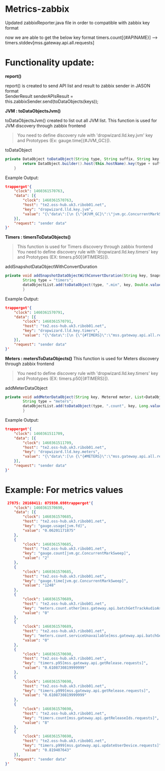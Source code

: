 # Metrics-zabbix

Updated zabbixReporter.java file in order to compatible with zabbix key format

now we are able to get the below key format 
timers.count[{#APINAME}] --> timers.stddev[mss.gateway.api.all.requests]

# Functionality update:

**report()**

report() is created to send API list and result to zabbix sender in JASON format  
SenderResult senderAPIsResult = this.zabbixSender.send(toDataObjects(keys));

**JVM : toDataObjectsJvm()**

toDataObjectsJvm() created to list out all JVM list.
This function is used for JVM discovery through zabbix frontend
>You need to define discovery rule with 'dropwizard.lld.key.jvm' key and Prototypes (Ex: gauge.time[{#JVM_GC}]).

toDataObject
```java
private DataObject toDataObject(String type, String suffix, String key, Object value) {
		return DataObject.builder().host(this.hostName).key(type + suffix + "[" + key + "]").value("" + value).build();
	}
```

Example Output:
```JSON
trappergot'{
	"clock": 1460361570763,
	"data": [{
		"clock": 1460361570763,
		"host": "te2.oss-hub.uk3.ribob01.net",
		"key": "dropwizard.lld.key.jvm",
		"value": "{\"data\":[\n {\"{#JVM_GC}\":\"jvm.gc.ConcurrentMarkSweep\"},\n {\"{#JVM_GC}\":\"jvm.gc.ParNew\"},\n {\"{#JVM_MEM_POOL}\":\"jvm.memory.pools.CMS-Old-Gen\"},\n {\"{#JVM_MEM_POOL}\":\"jvm.memory.pools.CMS-Perm-Gen\"},\n {\"{#JVM_MEM_POOL}\":\"jvm.memory.pools.Code-Cache\"},\n {\"{#JVM_MEM_POOL}\":\"jvm.memory.pools.Par-Eden-Space\"},\n {\"{#JVM_MEM_POOL}\":\"jvm.memory.pools.Par-Survivor-Space\"}]}"
	}],
	"request": "sender data"
}'

```

**Timers : timersToDataObjects()**

>This function is used for Timers discovery through zabbix frontend
>You need to define discovery rule with 'dropwizard.lld.key.timers' key and Prototypes (EX: timers.p50[{#TIMERS}]).

addSnapshotDataObjectWithConvertDuration
```java
private void addSnapshotDataObjectWithConvertDuration(String key, Snapshot snapshot, List<DataObject> dataObjectList) {
		String type = "timers";
		dataObjectList.add(toDataObject(type, ".min", key, Double.valueOf(convertDuration(snapshot.getMin())))); 
		}
```

Example Output:
```JSON
trappergot'{
	"clock": 1460361570791,
	"data": [{
		"clock": 1460361570791,
		"host": "te2.oss-hub.uk3.ribob01.net",
		"key": "dropwizard.lld.key.timers",
		"value": "{\"data\":[\n {\"{#TIMERS}\":\"mss.gateway.api.all.requests\"},\n {\"{#TIMERS}\":\"mss.gateway.api.batchGetArtists.requests\"},\n {\"{#TIMERS}\":\"mss.gateway.api.batchGetRecordings.requests\"},\n {\"{#TIMERS}\":\"mss.gateway.api.batchGetReleases.requests\"},\n {\"{#TIMERS}\":\"mss.gateway.api.batchGetSets.requests\"},\n {\"{#TIMERS}\":\"mss.gateway.api.batchGetTrackAudioAssets.requests\"},\n {\"{#TIMERS}\":\"mss.gateway.api.batchGetTracks.requests\"},\n {\"{#TIMERS}\":\"mss.gateway.api.deleteArtist.requests\"},\n {\"{#TIMERS}\":\"mss.gateway.api.updateUserDevice.requests\"}]}"
	}],
	"request": "sender data"
}'
```

**Meters : metersToDataObjects()**
This function is used for Meters discovery through zabbix frontend
>You need to define discovery rule with 'dropwizard.lld.key.timers' key and Prototypes (EX: timers.p50[{#TIMERS}]).

addMeterDataObject
```java
private void addMeterDataObject(String key, Metered meter, List<DataObject> dataObjectList) {
		String type = "meters";
		dataObjectList.add(toDataObject(type, ".count", key, Long.valueOf(meter.getCount())));
		}
```

Example Output:
```JSON
trappergot'{
	"clock": 1460361511709,
	"data": [{
		"clock": 1460361511709,
		"host": "te2.oss-hub.uk3.ribob01.net",
		"key": "dropwizard.lld.key.meters",
		"value": "{\"data\":[\n {\"{#METERS}\":\"mss.gateway.api.all.responseCodes\"},\n {\"{#METERS}\":\"mss.gateway.api.batchGetArtists.responseCodes\"},\n {\"{#METERS}\":\"mss.gateway.api.updateUser.responseCodes\"},\n {\"{#METERS}\":\"mss.gateway.api.updateUserDevice.responseCodes\"}]}"
	}],
	"request": "sender data"
}'
```

# Example: For metrics values
```JSON
 27875: 20160411: 075930.698trappergot'{
	"clock": 1460361570690,
	"data": [{
		"clock": 1460361570685,
		"host": "te2.oss-hub.uk3.ribob01.net",
		"key": "gauge.usage[jvm.fd]",
		"value": "0.06201171875"
	},
	{
		"clock": 1460361570685,
		"host": "te2.oss-hub.uk3.ribob01.net",
		"key": "gauge.count[jvm.gc.ConcurrentMarkSweep]",
		"value": "2"
	},
	{
		"clock": 1460361570685,
		"host": "te2.oss-hub.uk3.ribob01.net",
		"key": "gauge.time[jvm.gc.ConcurrentMarkSweep]",
		"value": "1248"
	},
	{
		"clock": 1460361570689,
		"host": "te2.oss-hub.uk3.ribob01.net",
		"key": "meters.count.other[mss.gateway.api.batchGetTrackAudioAssets.responseCodes]",
		"value": "0"
	},
	{
		"clock": 1460361570689,
		"host": "te2.oss-hub.uk3.ribob01.net",
		"key": "meters.count.serviceUnavailable[mss.gateway.api.batchGetTrackAudioAssets.responseCodes]",
		"value": "0"
	},
	{
		"clock": 1460361570690,
		"host": "te2.oss-hub.uk3.ribob01.net",
		"key": "timers.p95[mss.gateway.api.getRelease.requests]",
		"value": "0.6108730819999999"
	},
	{
		"clock": 1460361570690,
		"host": "te2.oss-hub.uk3.ribob01.net",
		"key": "timers.p999[mss.gateway.api.getRelease.requests]",
		"value": "0.6108730819999999"
	},
	{
		"clock": 1460361570690,
		"host": "te2.oss-hub.uk3.ribob01.net",
		"key": "timers.count[mss.gateway.api.getReleaseIds.requests]",
		"value": "8"
	},
	{
		"clock": 1460361570690,
		"host": "te2.oss-hub.uk3.ribob01.net",
		"key": "timers.p999[mss.gateway.api.updateUserDevice.requests]",
		"value": "0.819407643"
	}],
	"request": "sender data"
}'
```
